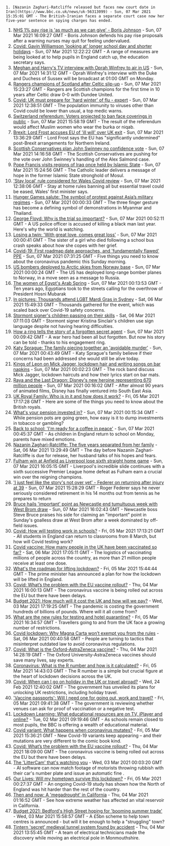 
    1. [Nazanin Zaghari-Ratcliffe released but faces new court date in Iran](https://www.bbc.co.uk/news/uk-56313099) - Sun, 07 Mar 2021 15:35:01 GMT - The British-Iranian faces a separate court case now her five-year sentence on spying charges has ended.
1. [NHS 1% pay rise is 'as much as we can give' - Boris Johnson](https://www.bbc.co.uk/news/uk-56313199) - Sun, 07 Mar 2021 16:09:27 GMT - Boris Johnson defends his pay rise proposals after a warning nurses may quit for feeling undervalued.
1. [Covid: Gavin Williamson 'looking at' longer school day and shorter holidays](https://www.bbc.co.uk/news/uk-56311723) - Sun, 07 Mar 2021 12:22:22 GMT - A range of measures are being looked at to help pupils in England catch up, the education secretary says.
1. [Meghan and Harry's TV interview with Oprah Winfrey to air in US](https://www.bbc.co.uk/news/uk-56313648) - Sun, 07 Mar 2021 14:31:12 GMT - Oprah Winfrey's interview with the Duke and Duchess of Sussex will be broadcast at 01:00 GMT on Monday.
1. [Rangers champions of Scotland after Celtic slip-up](https://www.bbc.co.uk/sport/football/56306235) - Sun, 07 Mar 2021 15:23:27 GMT - Rangers are Scottish champions for the first time in 10 years after Celtic draw 0-0 with Dundee United.
1. [Covid: UK must prepare for 'hard winter' of flu - expert](https://www.bbc.co.uk/news/uk-56312621) - Sun, 07 Mar 2021 12:38:51 GMT - The population immunity to viruses other than Covid could be lower than usual, a top medic warns.
1. [Switzerland referendum: Voters projected to ban face coverings in public](https://www.bbc.co.uk/news/world-europe-56314173) - Sun, 07 Mar 2021 15:58:19 GMT - The result of the referendum would affect Muslim women who wear the burka or niqab.
1. [Brexit: Lord Frost accuses EU of 'ill will' over UK exit](https://www.bbc.co.uk/news/uk-politics-56311605) - Sun, 07 Mar 2021 13:36:29 GMT - Lord Frost says the EU has "significantly undermined" post-Brexit arrangements for Northern Ireland.
1. [Scottish Conservatives plan John Swinney no confidence vote](https://www.bbc.co.uk/news/uk-scotland-scotland-politics-56311384) - Sun, 07 Mar 2021 14:16:58 GMT - The Scottish Conservatives are pushing for the vote over John Swinney's handling of the Alex Salmond case.
1. [Pope Francis visits regions of Iraq once held by Islamic State](https://www.bbc.co.uk/news/world-middle-east-56309779) - Sun, 07 Mar 2021 15:24:56 GMT - The Catholic leader delivers a message of hope in the former Islamic State stronghold of Mosul.
1. ['Stay local' rule considered for Wales Covid review](https://www.bbc.co.uk/news/uk-wales-56311143) - Sun, 07 Mar 2021 12:38:06 GMT - Stay at home rules banning all but essential travel could be eased, Wales' first minister says.
1. [Hunger Games salute: The symbol of protest against Asia’s military regimes](https://www.bbc.co.uk/news/world-asia-56289575) - Sun, 07 Mar 2021 00:00:33 GMT - The three finger gesture has become a defining symbol of demonstrations in Myanmar and Thailand.
1. [George Floyd: Why is the trial so important?](https://www.bbc.co.uk/news/world-us-canada-56270334) - Sun, 07 Mar 2021 00:52:11 GMT - A US police officer is accused of killing a black man last year. Here's why the world is watching.
1. [Losing a twin: 'With great love, comes great loss’](https://www.bbc.co.uk/news/uk-northern-ireland-56264812) - Sun, 07 Mar 2021 00:00:41 GMT - The sister of a girl who died following a school bus crash speaks about how she copes with her grief.
1. [Covid-19: First roadmap date approaches, and 'fundamentally flawed' PPE](https://www.bbc.co.uk/news/uk-56309981) - Sun, 07 Mar 2021 07:31:25 GMT - Five things you need to know about the coronavirus pandemic this Sunday morning.
1. [US bombers deployed to Arctic skies from Norway base](https://www.bbc.co.uk/news/world-56300515) - Sun, 07 Mar 2021 00:00:24 GMT - The US has deployed long-range bomber planes to Norway, in a move seen as a message to Russia.
1. [The women of Egypt's Arab Spring](https://www.bbc.co.uk/news/stories-56195248) - Sun, 07 Mar 2021 00:13:53 GMT - Ten years ago, Egyptians took to the streets calling for the overthrow of President Hosni Mubarak
1. [In pictures: Thousands attend LGBT Mardi Gras in Sydney](https://www.bbc.co.uk/news/world-australia-56307356) - Sat, 06 Mar 2021 15:49:33 GMT - Thousands gathered for the event, which was scaled back over Covid-19 safety concerns.
1. [Stormont signer's children passing on their skills](https://www.bbc.co.uk/news/uk-northern-ireland-56266968) - Sat, 06 Mar 2021 07:11:03 GMT - Stormont signer Kristina Sinclair's children use sign language despite not having hearing difficulties.
1. [How a ring tells the story of a forgotten secret agent](https://www.bbc.co.uk/news/stories-56215177) - Sun, 07 Mar 2021 00:09:42 GMT - A war hero had been all but forgotten. But now his story can be told - thanks to his engagement ring.
1. [Katy Sprague: The family piecing together an 'avoidable murder'](https://www.bbc.co.uk/news/uk-england-cambridgeshire-56216488) - Sun, 07 Mar 2021 00:43:49 GMT - Katy Sprague's family believe if their concerns had been addressed she would still be alive today.
1. [Kings of Leon on Mick Jagger, lockdown hair and writing songs on bar napkins](https://www.bbc.co.uk/news/entertainment-arts-56242574) - Sun, 07 Mar 2021 00:02:23 GMT - The rock band discuss Mick Jagger, lockdown haircuts and how their lyrics start on bar mats.
1. [Raya and the Last Dragon: Disney's new heroine representing 670 million people](https://www.bbc.co.uk/news/world-asia-56277164) - Sun, 07 Mar 2021 00:16:02 GMT - After almost 90 years of animated films, Disney has finally ventured into South East Asia.
1. [UK Royal Family: Who is in it and how does it work?](https://www.bbc.co.uk/news/uk-56201331) - Fri, 05 Mar 2021 17:17:28 GMT - Here are some of the things you need to know about the British royals.
1. [What's your pension invested in?](https://www.bbc.co.uk/news/business-56170726) - Sun, 07 Mar 2021 00:15:34 GMT - While pension pots are going green, how easy is it to dump investments in tobacco or gambling?
1. [Back to school: 'I'm ready for a coffee in peace'](https://www.bbc.co.uk/news/education-56282879) - Sun, 07 Mar 2021 00:45:37 GMT - As children in England return to school on Monday, parents have mixed emotions.
1. [Nazanin Zaghari-Ratcliffe: The five years separated from her family](https://www.bbc.co.uk/news/uk-56301683) - Sat, 06 Mar 2021 13:29:49 GMT - The day before Nazanin Zaghari-Ratcliffe is due for release, her husband talks of his hopes and fears.
1. [Fulham win at Anfield as Liverpool lose sixth straight home game](https://www.bbc.co.uk/sport/football/56227460) - Sun, 07 Mar 2021 16:05:15 GMT - Liverpool's incredible slide continues with a sixth successive Premier League home defeat as Fulham earn a crucial win over the reigning champions.
1. ['I just feel like the story's not over yet' - Federer on returning after injury at 39](https://www.bbc.co.uk/sport/tennis/56314453) - Sun, 07 Mar 2021 15:28:29 GMT - Roger Federer says he never seriously considered retirement in his 14 months out from tennis as he prepares to return
1. [Bruce hails 'important' point as Newcastle end tumultuous week with West Brom draw](https://www.bbc.co.uk/sport/football/56227461) - Sun, 07 Mar 2021 16:02:43 GMT - Newcastle boss Steve Bruce praises his side for claiming an "important" point in Sunday's goalless draw at West Brom after a week dominated by off-field issues.
1. [Covid: How will testing work in schools?](https://www.bbc.co.uk/news/education-51643556) - Fri, 05 Mar 2021 17:13:21 GMT - All students in England can return to classrooms from 8 March, but how will Covid testing work?
1. [Covid vaccine: How many people in the UK have been vaccinated so far?](https://www.bbc.co.uk/news/health-55274833) - Sat, 06 Mar 2021 17:05:11 GMT - The logistics of vaccinating millions of people across the country, as more than 21 million people receive at least one dose.
1. [What's the roadmap for lifting lockdown?](https://www.bbc.co.uk/news/explainers-52530518) - Fri, 05 Mar 2021 15:44:44 GMT - The prime minister has announced a plan for how the lockdown will be lifted in England.
1. [Covid: What’s the problem with the EU vaccine rollout?](https://www.bbc.co.uk/news/explainers-52380823) - Thu, 04 Mar 2021 16:00:13 GMT - The coronavirus vaccine is being rolled out across the EU but there have been delays.
1. [Budget 2021: How much will it cost the UK and how will we pay?](https://www.bbc.co.uk/news/business-52663523) - Wed, 03 Mar 2021 17:19:25 GMT - The pandemic is costing the government hundreds of billions of pounds. Where will it all come from?
1. [What are the new rules for testing and hotel quarantine?](https://www.bbc.co.uk/news/explainers-52544307) - Fri, 05 Mar 2021 16:34:57 GMT - Travellers going to and from the UK face a growing number of restrictions.
1. [Covid lockdown: Why Magna Carta won’t exempt you from the rules](https://www.bbc.co.uk/news/56295261) - Sat, 06 Mar 2021 00:40:58 GMT - People are turning to tactics that misinterpret outdated law to avoid coronavirus regulations.
1. [Covid: What is the Oxford-AstraZeneca vaccine?](https://www.bbc.co.uk/news/health-55302595) - Thu, 04 Mar 2021 14:28:19 GMT - The Oxford University-AstraZeneca vaccines should save many lives, say experts.
1. [Coronavirus: What is the R number and how is it calculated?](https://www.bbc.co.uk/news/health-52473523) - Fri, 05 Mar 2021 14:43:03 GMT - The R number is a simple but crucial figure at the heart of lockdown decisions across the UK.
1. [Covid: When can I go on holiday in the UK or travel abroad?](https://www.bbc.co.uk/news/explainers-52646738) - Wed, 24 Feb 2021 12:40:02 GMT - The government has unveiled its plans for unlocking UK restrictions, including holiday travel.
1. ['Vaccine passports': Will I need one for going out, work and travel?](https://www.bbc.co.uk/news/explainers-55718553) - Fri, 05 Mar 2021 09:41:38 GMT - The government is reviewing whether venues can ask for proof of vaccination or a negative test.
1. [Lockdown Learning: What educational resources are on TV, iPlayer and online?](https://www.bbc.co.uk/news/education-55591821) - Tue, 02 Mar 2021 09:19:46 GMT - As schools remain closed to most pupils, the BBC is offering a wealth of educational material.
1. [Covid variant: What happens when coronavirus mutates?](https://www.bbc.co.uk/news/health-56286744) - Fri, 05 Mar 2021 15:36:21 GMT - New Covid-19 variants keep appearing – and their mutations are very different to the comic book kind.
1. [Covid: What’s the problem with the EU vaccine rollout?](https://www.bbc.co.uk/news/explainers-56286235) - Thu, 04 Mar 2021 18:09:00 GMT - The coronavirus vaccine is being rolled out across the EU but there have been delays.
1. [The 'LitterCam' that's watching you](https://www.bbc.co.uk/news/uk-56255823) - Wed, 03 Mar 2021 00:03:20 GMT - AI software can now match footage of motorists throwing rubbish with their car's number plate and issue an automatic fine .
1. [Our Lives: Will my hometown survive this lockdown?](https://www.bbc.co.uk/news/uk-56132394) - Fri, 05 Mar 2021 00:27:37 GMT - An ongoing Covid-19 study has shown how the North of England was hit harder than the rest of the country.
1. [Then and now: A 'megadrought' in California](https://www.bbc.co.uk/news/science-environment-56225862) - Thu, 04 Mar 2021 01:16:52 GMT - See how extreme weather has affected an vital reservoir in California.
1. [Budget 2021: Bedford's High Street hoping for 'booming summer trade'](https://www.bbc.co.uk/news/uk-england-beds-bucks-herts-56266272) - Wed, 03 Mar 2021 15:58:57 GMT - A £5bn scheme to help town centres is announced - but will it be enough to help a "struggling" town?
1. [Tintern 'secret' medieval tunnel system found by accident](https://www.bbc.co.uk/news/uk-wales-56281726) - Thu, 04 Mar 2021 13:55:45 GMT - A team of electrical technicians made the discovery while moving an electrical pole in Monmouthshire.

